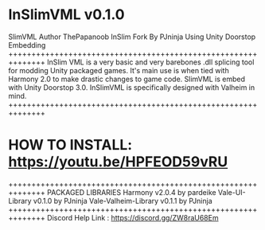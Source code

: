 # InSlimVML v0.1.0
SlimVML Author ThePapanoob
InSlim Fork By PJninja
Using Unity Doorstop Embedding
++++++++++++++++++++++++++++++++++++++++++++++++++++++++++++++
InSlim VML is a very basic and very barebones .dll splicing tool for modding
Unity packaged games. It's main use is when tied with Harmony 2.0 to make
drastic changes to game code. SlimVML is embed with Unity Doorstop 3.0.
InSlimVML is specifically designed with Valheim in mind.
++++++++++++++++++++++++++++++++++++++++++++++++++++++++++++++
# HOW TO INSTALL: https://youtu.be/HPFEOD59vRU
++++++++++++++++++++++++++++++++++++++++++++++++++++++++++++++
PACKAGED LIBRARIES
Harmony v2.0.4 by pardeike
Vale-UI-Library v0.1.0 by PJninja
Vale-Valheim-Library v0.1.1 by PJninja
++++++++++++++++++++++++++++++++++++++++++++++++++++++++++++++
Discord Help Link : https://discord.gg/ZW8raU68Em
